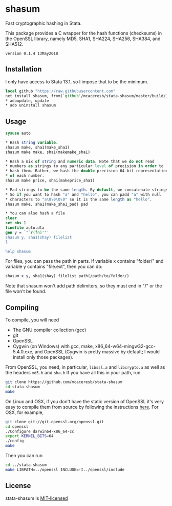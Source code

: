 shasum 
=======

Fast cryptographic hashing in Stata.

This package provides a C wrapper for the hash functions (checksums)
in the OpenSSL library, namely MD5, SHA1, SHA224, SHA256, SHA384, and
SHA512.

`version 0.1.4 13May2018`

Installation
------------

I only have access to Stata 13.1, so I impose that to be the minimum.
```stata
local github "https://raw.githubusercontent.com"
net install shasum, from(`github'/mcaceresb/stata-shasum/master/build/)
* adoupdate, update
* ado uninstall shasum
```

Usage
-----

```stata
sysuse auto

* Hash string variable.
shasum make, sha1(make_sha1)
shasum make make, sha1(makemake_sha1)

* Hash a mix of string and numeric data. Note that we do not read
* numbers as strings to any particular level of precision in order to
* hash them. Rather, we hash the double-precision 64-bit representation
* of each number.
shasum make price, sha1(makeprice_sha1)

* Pad strings to be the same length. By default, we concatenate strings.
* So if you want to hash "a" and "hello", you can padd "a" with null
* characters to "a\0\0\0\0" so it is the same length as "hello".
shasum make, sha1(make_sha1_pad) pad

* You can also hash a file
clear
set obs 1
findfile auto.dta
gen y = `"`r(fn)'"'
shasum y, sha1(shay) filelist
l

help shasum
```

For files, you can pass the path in parts. If variable x contains
"folder/" and variable y contains "file.ext", then you can do:
```stata
shasum x y, sha1(shay) filelist path(/path/to/folder/)
```

Note that shasum won't add path delimiters, so they must end in "/" or
the file won't be found.

Compiling
---------

To compile, you will need

- The GNU compiler collection (gcc)
- git
- OpenSSL
- Cygwin (on Windows) with gcc, make, x86_64-w64-mingw32-gcc-5.4.0.exe, and OpenSSL (Cygwin is pretty massive by default; I would install only those packages).

From OpenSSL, you need, in particular, `libssl.a` and `libcrypto.a`
as well as the headers `md5.h` and `sha.h` If you have all this in
your path, run

```sh
git clone https://github.com/mcaceresb/stata-shasum
cd stata-shasum
make
```

On Linux and OSX, if you don't have the static version of OpenSSL it's
very easy to compile them from source by following the instructions
[here](https://wiki.openssl.org/index.php/Compilation_and_Installation).
For OSX, for example,

```sh
git clone git://git.openssl.org/openssl.git
cd openssl
./Configure darwin64-x86_64-cc
export KERNEL_BITS=64
./config
make
```

Then you can run
```sh
cd ../stata-shasum
make LIBPATH=../openssl INCLUDE=-I../openssl/include
```

License
-------

stata-shasum is [MIT-licensed](https://github.com/mcaceresb/stata-shasum/blob/master/LICENSE)
